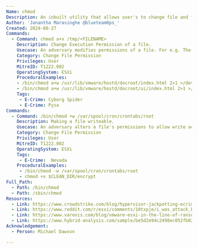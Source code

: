 ```yaml
---
Name: chmod
Description: An inbuilt utility that allows user's to change file and folder permissions.
Author: 'Janantha Marasinghe @blueteam0ps_'
Created: 2024-08-27
Commands:
  - Command: chmod a+x /tmp/<FILENAME>
    Description: Change Execution Permission of a file.
    Usecase: An adversary modifies permissions of a file. For e.g. The execution flag is set on a ransomware payload prior to deployment.
    Category: Change File Permission
    Privileges: User
    MitreID: T1222.002
    OperatingSystem: ESXi
    ProceduralExamples:
    - /bin/chmod a+w /usr/lib/vmware/hostd/docroot/index.html 2>1 >/dev/null
    - /bin/chmod a+w /usr/lib/vmware/hostd/docroot/ui/index.html 2>1 >/dev/null
    Tags:
     - E-Crime: Cyborg Spider
     - E-Crime: Pysa
Commands:
  - Command: /bin/chmod +w /var/spool/cron/crontabs/root
    Description: Making a file writeable.
    Usecase: An adversary alters a file's permissions to allow write access. Once the file has been modified, they may revert it to more restrictive permissions to prevent it being edited by other users.
    Category: Change File Permission
    Privileges: User
    MitreID: T1222.002
    OperatingSystem: ESXi
    Tags:
     - E-Crime:  Nevada
    ProceduralExamples:
     - /bin/chmod -w /var/spool/cron/crontabs/root
     - chmod +x $CLEAN_DIR/encrypt
Full_Path:
  - Path: /bin/chmod
  - Path: /sbin/chmod  
Resources:
  - Link: https://www.crowdstrike.com/blog/hypervisor-jackpotting-ecrime-actors-increase-targeting-of-esxi-servers/
  - Link: https://www.reddit.com/r/esxi/comments/10txpje/i_was_attack_by_esxi_ransomware_and_the_attack/
  - Link: https://www.varonis.com/blog/vmware-esxi-in-the-line-of-ransomware-fire
  - Link: https://www.hybrid-analysis.com/sample/be5d2e94c2498ec052fb025e3348085e418c856dd43080501acfe2067ba54c41/6553b8f44c06e50d5408581f
Acknowledgement:
  - Person: Michael Dawson

---
```


